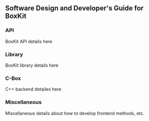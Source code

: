 ## Software Design and Developer's Guide for BoxKit

### API
BoxKit API details here

### Library
BoxKit library details here

### C-Box
C++ backend detailes here

### Miscellaneous
Miscellaneous details about how to develop frontend methods, etc.
